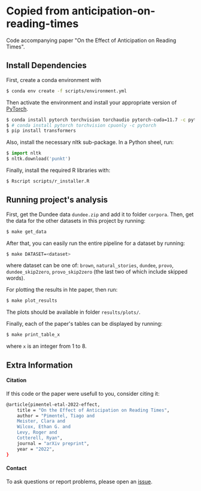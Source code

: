 # Copied from anticipation-on-reading-times
Code accompanying paper "On the Effect of Anticipation on Reading Times".

## Install Dependencies

First, create a conda environment with
```bash
$ conda env create -f scripts/environment.yml
```
Then activate the environment and install your appropriate version of [PyTorch](https://pytorch.org/get-started/locally/).
```bash
$ conda install pytorch torchvision torchaudio pytorch-cuda=11.7 -c pytorch -c nvidia
$ # conda install pytorch torchvision cpuonly -c pytorch
$ pip install transformers
```

Also, install the necessary nltk sub-package. In a Python sheel, run:
```python
$ import nltk
$ nltk.download('punkt')
```

Finally, install the required R libraries with:
```bash
$ Rscript scripts/r_installer.R
```

## Running project's analysis

First, get the Dundee data `dundee.zip` and add it to folder `corpora`.
Then, get the data for the other datasets in this project by running:
```bash
$ make get_data
```

After that, you can easily run the entire pipeline for a dataset by running:
```bash
$ make DATASET=<dataset>
```
where dataset can be one of: `brown`, `natural_stories`, `dundee`, `provo`, `dundee_skip2zero`, `provo_skip2zero` (the last two of which include skipped words).

For plotting the results in hte paper, then run:
```bash
$ make plot_results
```
The plots should be available in folder `results/plots/`.

Finally, each of the paper's tables can be displayed by running:
```bash
$ make print_table_x
```
where `x` is an integer from 1 to 8.


## Extra Information

#### Citation

If this code or the paper were usefull to you, consider citing it:


```bash
@article{pimentel-etal-2022-effect,
    title = "On the Effect of Anticipation on Reading Times",
    author = "Pimentel, Tiago and
    Meister, Clara and
    Wilcox, Ethan G. and
    Levy, Roger and
    Cotterell, Ryan",
    journal = "arXiv preprint",
    year = "2022",
}
```


#### Contact

To ask questions or report problems, please open an [issue](https://github.com/rycolab/anticipation-on-reading-times/issues).
